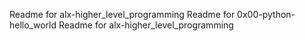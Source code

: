 Readme for alx-higher_level_programming
Readme for 0x00-python-hello_world
Readme for alx-higher_level_programming
